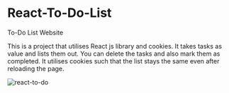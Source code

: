 # React-To-Do-List
To-Do List Website

This is a project that utilises React js library and cookies. It takes tasks as value and lists them out. You can delete the tasks and also mark them as completed. It utilises cookies such that the list stays the same even after reloading the page.

![react-to-do](https://user-images.githubusercontent.com/109902776/233794742-5d32380d-0eae-47e8-8da2-c7f029661f57.png)

